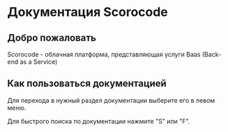# Документация Scorocode

## Добро пожаловать

Scorocode - облачная платформа, представляющая услуги Baas (Back-end as a Service)

## Как пользоваться документацией

Для перехода в нужный раздел документации выберите его в левом меню.

Для быстрого поиска по документации нажмите "S" или "F". 
